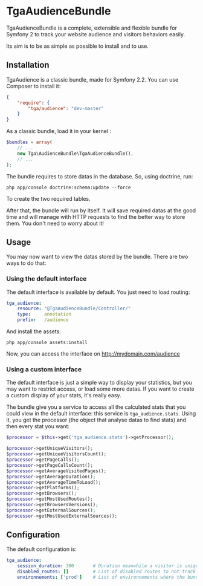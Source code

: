 
TgaAudienceBundle
=================

TgaAudienceBundle is a complete, extensible and flexible bundle for Symfony 2 to track your website audience and
visitors behaviors easily.

Its aim is to be as simple as possible to install and to use.

Installation
------------

TgaAudience is a classic bundle, made for Symfony 2.2. You can use Composer to install it:

``` json
{
    "require": {
        "tga/audience": "dev-master"
    }
}
```

As a classic bundle, load it in your kernel :

``` php
$bundles = array(
	// ...
	new Tga\AudienceBundle\TgaAudienceBundle(),
	// ...
);
```

The bundle requires to store datas in the database. So, using doctrine, run:

```
php app/console doctrine:schema:update --force
```

To create the two required tables.

After that, the bundle will run by itself. It will save required datas at the good time and will manage with HTTP requests
to find the better way to store them. You don't need to worry about it!


Usage
-----

You may now want to view the datas stored by the bundle. There are two ways to do that:

### Using the default interface

The default interface is available by default. You just need to load routing:

``` yaml
tga_audience:
    resource: "@TgaAudienceBundle/Controller/"
    type:     annotation
    prefix:   /audience
```

And install the assets:

```
php app/console assets:install
```

Now, you can access the interface on http://mydomain.com/audience

### Using a custom interface

The default interface is just a simple way to display your statistics, but you may want to restrict
access, or load some more datas. If you want to create a custom display of your stats, it's really
easy.

The bundle give you a service to access all the calculated stats that you could view in the default
interface: this service is `tga_audience.stats`. Using it, you get the processor (the object that
analyse datas to find stats) and then every stat you want:

``` php
$processor = $this->get('tga_audience.stats')->getProcessor();

$processor->getUniqueVisitors();
$processor->getUniqueVisitorsCount();
$processor->getPageCalls();
$processor->getPageCallsCount();
$processor->getAverageVisitedPages();
$processor->getAverageDuration();
$processor->getAverageTimeToLoad();
$processor->getPlatforms();
$processor->getBrowsers();
$processor->getMostUsedRoutes();
$processor->getBrowsersVersions();
$processor->getExternalSources();
$processor->getMostUsedExternalSources();
```

Configuration
-------------

The default configuration is:

``` yaml
tga_audience:
    session_duration: 300       # Duration meanwhile a visitor is unique
    disabled_routes: []         # List of disabled routes to not track with the bundle
    environnements: ['prod']    # List of environnements where the bundle will track requests
```

